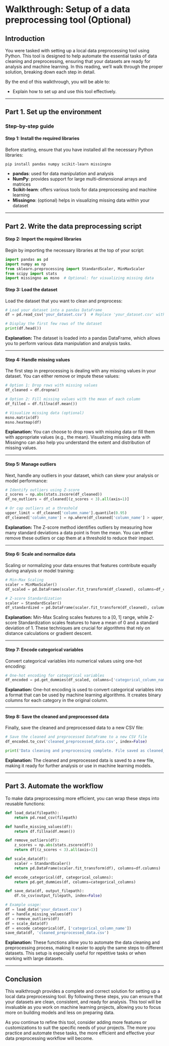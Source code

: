 # Walkthrough: Setup of a data preprocessing tool (Optional)

## Introduction

You were tasked with setting up a local data preprocessing tool using Python. This tool is designed to help automate the essential tasks of data cleaning and preprocessing, ensuring that your datasets are ready for analysis and machine learning. In this reading, we’ll walk through the proper solution, breaking down each step in detail. 

By the end of this walkthrough, you will be able to:

- Explain how to set up and use this tool effectively.

---

## Part 1. Set up the environment

### Step-by-step guide

#### Step 1: Install the required libraries

Before starting, ensure that you have installed all the necessary Python libraries:

```bash
pip install pandas numpy scikit-learn missingno
```

- **pandas**: used for data manipulation and analysis
- **NumPy**: provides support for large multi-dimensional arrays and matrices
- **Scikit-learn**: offers various tools for data preprocessing and machine learning
- **Missingno**: (optional) helps in visualizing missing data within your dataset

---

## Part 2. Write the data preprocessing script

#### Step 2: Import the required libraries

Begin by importing the necessary libraries at the top of your script:

```python
import pandas as pd
import numpy as np
from sklearn.preprocessing import StandardScaler, MinMaxScaler
from scipy import stats
import missingno as msno  # Optional: for visualizing missing data
```

#### Step 3: Load the dataset

Load the dataset that you want to clean and preprocess:

```python
# Load your dataset into a pandas DataFrame
df = pd.read_csv('your_dataset.csv')  # Replace 'your_dataset.csv' with your actual file path

# Display the first few rows of the dataset
print(df.head())
```

**Explanation:** The dataset is loaded into a pandas DataFrame, which allows you to perform various data manipulation and analysis tasks.

---

#### Step 4: Handle missing values

The first step in preprocessing is dealing with any missing values in your dataset. You can either remove or impute these values:

```python
# Option 1: Drop rows with missing values
df_cleaned = df.dropna()

# Option 2: Fill missing values with the mean of each column
df_filled = df.fillna(df.mean())

# Visualize missing data (optional)
msno.matrix(df)
msno.heatmap(df)
```

**Explanation:** You can choose to drop rows with missing data or fill them with appropriate values (e.g., the mean). Visualizing missing data with Missingno can also help you understand the extent and distribution of missing values.

---

#### Step 5: Manage outliers

Next, handle any outliers in your dataset, which can skew your analysis or model performance:

```python
# Identify outliers using Z-score
z_scores = np.abs(stats.zscore(df_cleaned))
df_no_outliers = df_cleaned[(z_scores < 3).all(axis=1)]

# Or cap outliers at a threshold
upper_limit = df_cleaned['column_name'].quantile(0.95)
df_cleaned['column_name'] = np.where(df_cleaned['column_name'] > upper_limit, upper_limit, df_cleaned['column_name'])
```

**Explanation:** The Z-score method identifies outliers by measuring how many standard deviations a data point is from the mean. You can either remove these outliers or cap them at a threshold to reduce their impact.

---

#### Step 6: Scale and normalize data

Scaling or normalizing your data ensures that features contribute equally during analysis or model training:

```python
# Min-Max Scaling
scaler = MinMaxScaler()
df_scaled = pd.DataFrame(scaler.fit_transform(df_cleaned), columns=df_cleaned.columns)

# Z-score Standardization
scaler = StandardScaler()
df_standardized = pd.DataFrame(scaler.fit_transform(df_cleaned), columns=df_cleaned.columns)
```

**Explanation:** Min-Max Scaling scales features to a [0, 1] range, while Z-score Standardization scales features to have a mean of 0 and a standard deviation of 1. These techniques are crucial for algorithms that rely on distance calculations or gradient descent.

---

#### Step 7: Encode categorical variables

Convert categorical variables into numerical values using one-hot encoding:

```python
# One-hot encoding for categorical variables
df_encoded = pd.get_dummies(df_scaled, columns=['categorical_column_name'])
```

**Explanation:** One-hot encoding is used to convert categorical variables into a format that can be used by machine learning algorithms. It creates binary columns for each category in the original column.

---

#### Step 8: Save the cleaned and preprocessed data

Finally, save the cleaned and preprocessed data to a new CSV file:

```python
# Save the cleaned and preprocessed DataFrame to a new CSV file
df_encoded.to_csv('cleaned_preprocessed_data.csv', index=False)

print('Data cleaning and preprocessing complete. File saved as cleaned_preprocessed_data.csv')
```

**Explanation:** The cleaned and preprocessed data is saved to a new file, making it ready for further analysis or use in machine learning models.

---

## Part 3. Automate the workflow

To make data preprocessing more efficient, you can wrap these steps into reusable functions:

```python
def load_data(filepath):
    return pd.read_csv(filepath)

def handle_missing_values(df):
    return df.fillna(df.mean())

def remove_outliers(df):
    z_scores = np.abs(stats.zscore(df))
    return df[(z_scores < 3).all(axis=1)]

def scale_data(df):
    scaler = StandardScaler()
    return pd.DataFrame(scaler.fit_transform(df), columns=df.columns)

def encode_categorical(df, categorical_columns):
    return pd.get_dummies(df, columns=categorical_columns)

def save_data(df, output_filepath):
    df.to_csv(output_filepath, index=False)

# Example usage:
df = load_data('your_dataset.csv')
df = handle_missing_values(df)
df = remove_outliers(df)
df = scale_data(df)
df = encode_categorical(df, ['categorical_column_name'])
save_data(df, 'cleaned_preprocessed_data.csv')
```

**Explanation:** These functions allow you to automate the data cleaning and preprocessing process, making it easier to apply the same steps to different datasets. This setup is especially useful for repetitive tasks or when working with large datasets.

---

## Conclusion

This walkthrough provides a complete and correct solution for setting up a local data preprocessing tool. By following these steps, you can ensure that your datasets are clean, consistent, and ready for analysis. This tool will be invaluable as you work on machine learning projects, allowing you to focus more on building models and less on preparing data.

As you continue to refine this tool, consider adding more features or customizations to suit the specific needs of your projects. The more you practice and automate these tasks, the more efficient and effective your data preprocessing workflow will become.